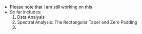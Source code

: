 - Please note that I am still working on this
- So far includes:
	1. Data Analysis
	2. Spectral Analysis: The Rectangular Taper and 	Zero Padding
	3. 
